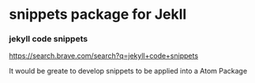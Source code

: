#  snippets package for Jekll



### jekyll code snippets
 https://search.brave.com/search?q=jekyll+code+snippets
 
 It would be greate to develop snippets to be applied into a Atom Package
